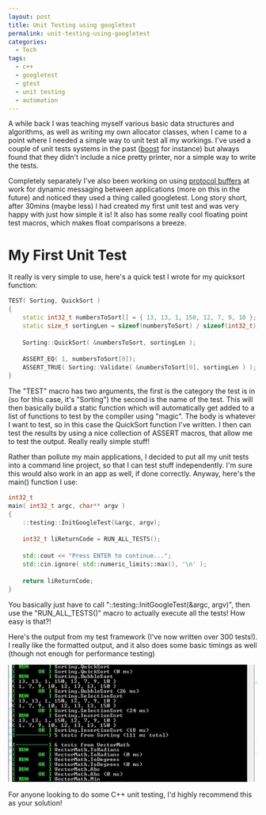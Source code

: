```yaml
---
layout: post
title: Unit Testing using googletest
permalink: unit-testing-using-googletest
categories:
  - Tech
tags:
  - c++
  - googletest
  - gtest
  - unit testing
  - automation
---
```


A while back I was teaching myself various basic data structures and algorithms,
as well as writing my own allocator classes, when I came to a point where I
needed a simple way to unit test all my workings. I've used a couple of unit
tests systems in the past
([boost](http://www.boost.org/doc/libs/1_35_0/libs/test/doc/components/utf/index.html)
for instance) but always found that they didn't include a nice pretty printer,
nor a simple way to write the tests.

Completely separately I've also been working on using
[protocol buffers](https://code.google.com/p/protobuf/) at work for dynamic
messaging between applications (more on this in the future) and noticed they
used a thing called googletest. Long story short, after 30mins (maybe less) I
had created my first unit test and was very happy with just how simple it is! It
also has some really cool floating point test macros, which makes float
comparisons a breeze.

# My First Unit Test

It really is very simple to use, here's a quick test I wrote for my quicksort
function:

```cpp
TEST( Sorting, QuickSort )
{
    static int32_t numbersToSort[] = { 13, 13, 1, 150, 12, 7, 9, 10 };
    static size_t sortingLen = sizeof(numbersToSort) / sizeof(int32_t);

    Sorting::QuickSort( &numbersToSort, sortingLen );

    ASSERT_EQ( 1, numbersToSort[0]);
    ASSERT_TRUE( Sorting::Validate( &numbersToSort[0], sortingLen ) );
}
```

The "TEST" macro has two arguments, the first is the category the test is in (so
for this case, it's "Sorting") the second is the name of the test. This will
then basically build a static function which will automatically get added to a
list of functions to test by the compiler using "magic". The body is whatever I
want to test, so in this case the QuickSort function I've written. I then can
test the results by using a nice collection of ASSERT macros, that allow me to
test the output. Really really simple stuff!

Rather than pollute my main applications, I decided to put all my unit tests
into a command line project, so that I can test stuff independently. I'm sure
this would also work in an app as well, if done correctly. Anyway, here's the
main() function I use:

```cpp
int32_t
main( int32_t argc, char** argv )
{
    ::testing::InitGoogleTest(&argc, argv);

    int32_t liReturnCode = RUN_ALL_TESTS();

    std::cout << "Press ENTER to continue...";
    std::cin.ignore( std::numeric_limits::max(), '\n' );

    return liReturnCode;
}
```

You basically just have to call "::testing::InitGoogleTest(&argc, argv)", then
use the "RUN_ALL_TESTS()" macro to actually execute all the tests! How easy is
that?!

Here's the output from my test framework (I've now written over 300 tests!). I
really like the formatted output, and it also does some basic timings as well
(though not enough for performance testing)

[![UnitTests](/uploads/posts/unit-testing-using-googletest/UnitTests-small.jpg)](/uploads/posts/unit-testing-using-googletest/UnitTests.jpg)

For anyone looking to do some C++ unit testing, I'd highly recommend this as
your solution!
